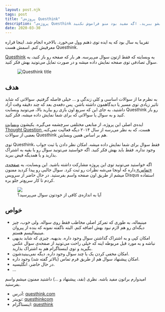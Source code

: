 ```yaml
---
layout: post.njk
tags: post
title: "پروژه‌ی Questhink"
description: "پروژه‌ی Questhink از اون پروژه‌های مینیماله که تقریبا یه سال میشد بهش فکر می‌کردم. بهتون سوال نشون میده. شما به سوالات فکر کنید. حالشو ببرید. اگه مفید بود منو فراموش نکنید."
date: 2020-03-30
---
```


تقریبا یه سال بود که یه ایده توی ذهنم وول می‌خورد. بالاخره انجام شد. اینجا قراره معرفیش کنم. اسمش هست Questhink.

<a href="https://questhink.com" target="_blank">Questhink</a>
یه وبسایته که فقط ازتون سوال می‌پرسه. هر بار که صفحه رو باز کنید، یه سوال تصادفی توی صفحه نمایش داده میشه و در صورت تمایل می‌تونید بهش فکر کنید.

<figure>
<img src="{{ website.assetsPath }}/images/content/questhink-title.png" alt="Questhink title" />
</figure>

## هدف

به نظرم ما از سوالات اساسی و کلی زندگی و ... خیلی فاصله گرفتیم. سوالاتی که شاید تاثیر زیادی توی مسیر یا دیدگاهمون داشته باشن.  پس دفعه‌ی بعد که چند دقیقه وقت آزاد داشتید، به جای این که سریع اون بازی رو بیارید بالا، می‌تونید وبسایت Questhink رو باز کنید و به سوال یا سوالاتی که برای شما نمایش داده میشه، فکر کنید.

ایده‌ی اصلی این پروژه، از منابعی مختلفی سرچشمه می‌گیره. یکیشون
<a href="http://thoughtquestions.com/" target="_blank">
وبسایت Thought Question
</a>
هست، که به نظر می‌رسه از سال ۲۰۱۴ دیگه فعالیت نمی‌کنه. بعضی از سوالات Questhink هم بر اساس همین وبسایتن.

توی Questhink، فقط سوال برای شما نمایش داده میشه. امکان نظر دادن یا ثبت جواب وجود نداره. فقط باید بهش فکر کنید. اگه خواستید می‌تونید سوال رو با بقیه به اشتراک بذارید و با همدیگه فیض ببرید.

اگه خواستید می‌تونید توی این پروژه مشارکت داشته باشید. این وبسایت، یه
<a href="https://questhink.com/contact" target="_blank">
صفحه‌ی «تماس»
</a>
داره که اونجا می‌شه نظرات رو ثبت کرد. سوال جالبی رو پیدا کردید ممنون میشم از طریق اون صفحه واسم بفرستید. در حال حاضر از سرویس Disqus استفاده کردم تا کار سریع‌تر جلو بره.

<figure>
<img src="{{ website.assetsPath }}/images/content/questhink-first-question.png">
<figcaption>
آیا به اندازه‌ی کافی از خودتون سوال می‌پرسید؟
</figcaption>
</figure>


## خواص
* مینیماله، به طوری که تمرکز اصلی مخاطب فقط روی سواله. ولی خوب، چیز دیگه‌ای رو هم لازم نبود بهش اضافه کنم. البته ناگفته نمونه که بنده از پیروان مینیمالیسم هستم.
* امکان کپی و به اشتراک گذاشتن سوال وجود داره. بدیهیه. چیزی که شاید بدیهی نباشه و به مورد قبل مربوطه اینه که خیلی راحت می‌تونید از صفحه‌ی سوال عکس بگیرید و توی اینستاگرام هم به اشتراک بذارید.
* امکان مخفی کردن یک یا چند سوال وجود داره. دیگه نمی‌بینیدشون.
* امکان پیشنهاد سوال هم از طریق فرم تماس (بالاتر گفته شد) وجود داره.
* در حال حاضر، انگلیسیه.
* ...

امیدوارم براتون مفید باشه. نظری (نقد، پیشنهاد و ...) داشتید ممنون میشم واسم بفرستید.

* آدرس: <a href="https://questhink.com" target="_blank">questhink.com</a>
* توییتر: <a href="https://twitter.com/questhinkcom" target="_blank">questhinkcom</a>
* اینستاگرام: <a href="https://instagram.com/questhink" target="_blank">questhink</a>